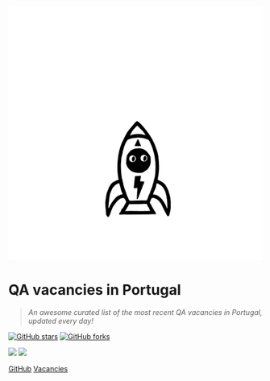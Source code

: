 ![](img/rocket_cover.gif)

# QA vacancies in Portugal
> _An awesome curated list of the most recent QA vacancies in Portugal, updated every day!_

[![GitHub stars](https://img.shields.io/github/stars/sergiomartins8/qa-vacancies-in-portugal.svg?style=social&label=Star)](https://github.com/sergiomartins8/qa-vacancies-in-portugal/stargazers/)
[![GitHub forks](https://img.shields.io/github/forks/sergiomartins8/qa-vacancies-in-portugal.svg?style=social&label=Fork)](https://github.com/sergiomartins8/qa-vacancies-in-portugal/network/)

[![](https://img.shields.io/badge/contributions-welcome-brightgreen.svg?style=flat)](CONTRIBUTING.md)
![](https://img.shields.io/badge/built_with-❤-darkred)

[GitHub](https://github.com/sergiomartins8/qa-vacancies-in-portugal/)
[Vacancies](#vacancies)

